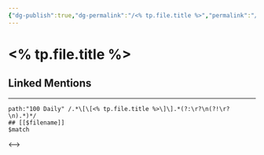 ```yaml
---
{"dg-publish":true,"dg-permalink":"/<% tp.file.title %>","permalink":"/<% tp.file.title %>/","created":"2022-11-08T10:08:52.000+08:00","updated":"2022-12-01T20:16:33.000+08:00"}
---
```


# <% tp.file.title %>

## Linked Mentions


---

```expander
path:"100 Daily" /.*\[\[<% tp.file.title %>\]\].*(?:\r?\n(?!\r?\n).*)*/
## [[$filename]]
$match
```

<-->